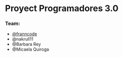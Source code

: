 <h1>Proyect Programadores 3.0</h1>

<h3>Team:</h3>
<ul>
  <li><a href="https://www.github.com/franncode">@franncode</a></li>
  <li>@nakrull11</li>
  <li>@Barbara Rey</li>
  <li>@Micaela Quiroga</li>
</ul>

